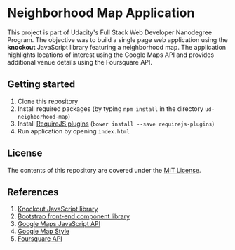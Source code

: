 # Neighborhood Map Application
This project is part of Udacity's Full Stack Web Developer Nanodegree Program.
The objective was to build a single page web application using the **knockout** JavaScript library featuring a neighborhood map. The application highlights locations of interest using the Google Maps API and provides additional venue details using the Foursquare API.

## Getting started
1. Clone this repository
2. Install required packages (by typing ```npm install``` in the directory ```ud-neighborhood-map```)
3. Install [RequireJS plugins](https://github.com/millermedeiros/requirejs-plugins) (```bower install --save requirejs-plugins```)
3. Run application by opening ```index.html```

## License
The contents of this repository are covered under the [MIT License](https://opensource.org/licenses/MIT).

## References
1. [Knockout JavaScript library](http://knockoutjs.com/index.html)
2. [Bootstrap front-end component library](http://getbootstrap.com/)
3. [Google Maps JavaScript API](https://developers.google.com/maps/documentation/javascript/)
4. [Google Map Style](https://snazzymaps.com/style/117/minimalistic-black-and-white)
5. [Foursquare API](https://developer.foursquare.com/)

